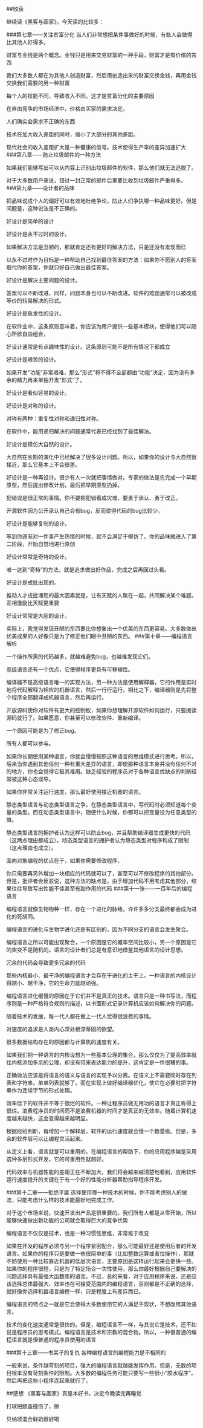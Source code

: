 ##收获

继续读《黑客与画家》，今天读的比较多：

###第七章——关注贫富分化
当人们非常想把某件事做好的时候，有些人会做得比其他人好得多。

财富与金钱是两个概念。金钱只是用来交易财富的一种手段，财富才是有价值的东西

我们大多数人都在为其他人创造财富，然后用创造出来的财富交换金钱，再用金钱交换我们需要的另一种财富

每个人的技能不同，导致收入不同，这才是贫富分化的主要原因

在自由竞争的市场经济中，价格由买家的需求决定。

人们确实会需求不正确的东西

技术在加大收入差距的同时，缩小了大部分的其他差距。

现代社会的收入差距扩大是一种健康的信号。技术使得生产率的差异加速扩大
###第八章——防止垃圾邮件的一种方法

如果我们能够写出可以从内容上识别出垃圾邮件的软件，那么他们就无法逃脱了。

对于大多数用户来说，错过一封正常的邮件后果要比收到垃圾邮件严重得多。
###第九章——设计者的品味

把品味说成个人的偏好可以有效地杜绝争论，防止人们争执哪一种品味更好。但是问题是，这种说法是不正确的。

好设计是简单的设计

好设计是永不过时的设计。

如果解决方法是丑陋的，那就肯定还有更好的解决方法，只是还没有发现而已

以永不过时作为目标是一种帮助自己找到最佳答案的方法：如果你不愿别人的答案取代你的答案，你就只好自己做出最佳答案。

好设计是解决主要问题的设计。

答案可以不断改进，同样，问题本身也可以不断改进。软件的难题通常可以被改成等价的较易解决的形式。

好设计是启发性的设计。

在软件业中，这条原则意味着，你应该为用户提供一些基本模块，使得他们可以随心所欲自由组合，

好设计通常是有点趣味性的设计。这条原则可能不是所有情况下都成立

好设计是艰苦的设计。

如果开发“功能”非常艰难，那么“形式”将不得不全部都由“功能”决定，因为没有多余的精力再来单独开发“形式”了。

好设计是看似容易的设计。

好设计是对称的设计。

对称有两种：重复性对称和递归性对称。

在软件中，能用递归解决的问题通常代表已经找到了最佳解法。

好设计是模仿大自然的设计。

大自然在长期的演化中已经解决了很多设计问题。所以，如果你的设计与大自然很接近，那么它基本上不会很差。

好设计是一种再设计。很少有人一次就把事情做对。专家的做法是先完成一个早期原型，然后提出修改计划，最后把早期原型扔掉。

犯错误是很正常的事情。你不要把犯错看成灾难，要勇于承认、勇于改正。

开源软件因为公开承认自己会有bug，反而使得代码的bug比较少。

好设计是能够复制的设计。

等到你逐渐对一件事产生热情的时候，就不会满足于模仿了。你的品味就进入了第二阶段，开始自觉地进行原创

好设计常常是奇特的设计。

唯一达到“奇特”的方法，就是追求做出好作品，完成之后再回过头看。

好设计是成批出现的。

推动人才成批涌现的最大因素就是，让有天赋的人聚在一起，共同解决某个难题。互相激励比天赋更重要

好设计常常是大胆的设计。

实际上，我觉得发现丑陋的东西要比你想象出一个优美的东西更容易。大多数做出优美成果的人好像只是为了修正他们眼中丑陋的东西。
###第十章——编程语言解析

一个操作所需的代码越多，就越难避免bug，也越难发现它们。

高级语言还有一个优点，它使得程序更具有可移植性。

编译器不是高级语言唯一的实现方法，另一种方法是使用解释器，它的作用是实时地将代码解释为相应的机器语言，然后一行行运行。相比之下，编译器则是先将整个程序全部翻译成机器语言，然后再运行。

开放源码使你对软件有更大的控制权，如果你想理解开源软件如何运行，只要阅读源码就行了。如果愿意，你甚至可以修改软件、重新编译。

一个原因可能是为了修正bug。

所有人都可以参与。

如果你长期使用某种语言，你就会慢慢按照这种语言的思维模式进行思考。所以，后来当你遇到其他任何一种有重大差异的语言，即使那种语言本身并没有任何不对的地方，你也会觉得它极其难用。缺乏经验的程序员对于各种语言优缺点的判断经常被这种心态误导。

如果你非常关注运行速度，那么最好使用接近机器的语言。

静态类型语言与动态类型语言之争。在静态类型语言中，写代码时必须知道每个变量的类型。而在动态类型语言中，随便什么时候，你都可以把变量设为任意类型的值。

静态类型语言的拥护者认为这样可以防止bug，并且帮助编译器生成更快的代码（这两点理由都成立）。动态类型语言的拥护者认为静态类型对程序构成了限制（这点理由也成立）。

面向对象编程的优点在于，如果你需要修改程序，

你只需要再另外增加一块相应的代码就可以了，甚至可以不修改程序的其他部分。但是，批评者会反驳说，这种方法的缺点是，由于增加代码不用考虑其他部分，结果往往导致写出性能不佳甚至有副作用的代码
###第十一张——一百年后的编程语言

编程语言就像生物物种一样，存在一个进化的脉络，许许多多分支最终都会成为进化的死胡同。

编程语言的进化与生物学进化还是有区别的，因为不同分支的语言会发生聚合。

编程语言之所以可能出现聚合，一个原因是它的概率空间比较小，另一个原因是它的突变不是随机的。语言的设计者们总是有意识地借鉴其他语言的设计思想。

冗余的代码会导致更多冗余的代码

那些内核最小、最干净的编程语言才会存在于进化的主干上。一种语言的内核设计得越小、越干净，它的生命力就越顽强。

编程语言进化缓慢的原因在于它们并不是真正的技术。语言只是一种书写法，而程序则是一种严格符合规则的描述，以书面形式记录计算机应该如何解决你的问题。

随着技术的发展，每一代人都在做上一代人觉得很浪费的事情。

对速度的追求是人类内心深处根深蒂固的欲望。

很多数据结构存在的原因都与计算机的速度有关。

如果我们把一种语言的内核设想为一些基本公理的集合，那么仅仅为了提高效率就往内核添加多余的公理，却没有带来表达能力的提升，这肯定是一件很糟的事。

正确做法应该是将语言的语义与语言的实现予以分离。在语义上不需要同时存在列表和字符串，单单列表就够了。而在实现上做好编译器优化，使它在必要时把字符串作为连续字节的形式处理。

效率低下的软件并不等于很烂的软件。一种让程序员做无用功的语言才真正称得上很烂。浪费程序员的时间而不是浪费机器的时间才是真正的无效率。随着计算机速度越来越快，这会变得越来越明显。

根据经验判断，每增加一个解释层，软件的运行速度就会慢一个数量级。但是，多余的软件层可以让编程灵活起来。

从定义上看，语言就是可以重用的。在编程语言的帮助下，你的应用程序越是采用这种多层形式开发，它的可重用性就越好。

代码效率与机器性能的差距正在不断加大，我们将会越来越清楚地看到，应用软件运行速度提升的关键在于有一个好的性能分析器帮助指导程序开发。

###第十二章——拒绝平庸
选择使用哪一种技术的时候，你不能考虑别人的做法，只能考虑什么样的技术能最好地完成工作。

对于这个市场来说，快速开发出产品是很重要的。我们所有人都是从零开始，所以能够快速做出新功能的公司就会取得巨大的竞争优势

编程语言不仅仅是技术，也是一种习惯性思维，非常难于改变

如果在开发的程序必须与另一个程序紧密配合，那么可能最好还是使用后者的开发语言。如果你的程序只是要做一些很简单的事（比如整数运算或者位操作），那就不妨使用一种比较靠近机器的低层次语言，主要原因是这样运行起来会更快一些。如果你的程序很短，只是为了特定场合一次性使用，那么你最好根据自己要解决的问题选择具有最强大函数库的语言。不过，总的来看，对于应用程序来说，还是应该选择总体最强大、效率也在可接受范围内的编程语言，否则都是不正确的选择，就好像你选择机器语言编程一样，只是程度上有差异而已。

编程语言的特点之一就是它会使得大多数使用它的人满足于现状，不想改用其他语言。

技术的变化速度通常是很快的。但是，编程语言不一样，与其说它是技术，还不如说是程序员的思考模式。编程语言是技术和宗教的混合物。所以，一种很普通的编程语言就是很普通的程序员使用的语言

###第十三章——书呆子的复仇
各种编程语言的编程能力是不相同的

一般来说，条件越苛刻的项目，强大的编程语言就越能发挥作用。但是，无数的项目根本没有苛刻条件的限制。大多数的编程任务可能只要写一些很小“胶水程序”，然后再把这些小程序连起来就行了。

##感想
《黑客与画家》真是本好书，决定今晚读完再睡觉

打球把膝盖撞伤了，擦

贝纳颂混合鲜奶很好喝